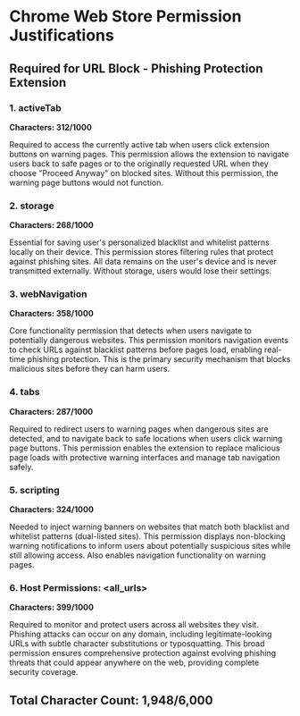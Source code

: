 # Chrome Web Store Permission Justifications

## Required for URL Block - Phishing Protection Extension

### 1. activeTab
**Characters: 312/1000**

Required to access the currently active tab when users click extension buttons on warning pages. This permission allows the extension to navigate users back to safe pages or to the originally requested URL when they choose "Proceed Anyway" on blocked sites. Without this permission, the warning page buttons would not function.

### 2. storage
**Characters: 268/1000**

Essential for saving user's personalized blacklist and whitelist patterns locally on their device. This permission stores filtering rules that protect against phishing sites. All data remains on the user's device and is never transmitted externally. Without storage, users would lose their settings.

### 3. webNavigation  
**Characters: 358/1000**

Core functionality permission that detects when users navigate to potentially dangerous websites. This permission monitors navigation events to check URLs against blacklist patterns before pages load, enabling real-time phishing protection. This is the primary security mechanism that blocks malicious sites before they can harm users.

### 4. tabs
**Characters: 287/1000**

Required to redirect users to warning pages when dangerous sites are detected, and to navigate back to safe locations when users click warning page buttons. This permission enables the extension to replace malicious page loads with protective warning interfaces and manage tab navigation safely.

### 5. scripting
**Characters: 324/1000**

Needed to inject warning banners on websites that match both blacklist and whitelist patterns (dual-listed sites). This permission displays non-blocking warning notifications to inform users about potentially suspicious sites while still allowing access. Also enables navigation functionality on warning pages.

### 6. Host Permissions: <all_urls>
**Characters: 399/1000**

Required to monitor and protect users across all websites they visit. Phishing attacks can occur on any domain, including legitimate-looking URLs with subtle character substitutions or typosquatting. This broad permission ensures comprehensive protection against evolving phishing threats that could appear anywhere on the web, providing complete security coverage.

## Total Character Count: 1,948/6,000